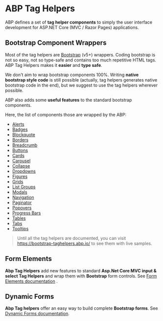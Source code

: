 # ABP Tag Helpers

ABP defines a set of **tag helper components** to simply the user interface development for ASP.NET Core (MVC / Razor Pages) applications.

## Bootstrap Component Wrappers

Most of the tag helpers are [Bootstrap](https://getbootstrap.com/) (v5+) wrappers. Coding bootstrap is not so easy, not so type-safe and contains too much repetitive HTML tags. ABP Tag Helpers makes it **easier** and **type safe**.

We don't aim to wrap bootstrap components 100%. Writing **native bootstrap style code** is still possible (actually, tag helpers generates native bootstrap code in the end), but we suggest to use the tag helpers wherever possible.

ABP also adds some **useful features** to the standard bootstrap components.

Here, the list of components those are wrapped by the ABP:

* [Alerts](alerts.md)
* [Badges](badges.md)
* [Blockquote](blockquote.md)
* [Borders](borders.md)
* [Breadcrumb](breadcrumbs.md)
* [Buttons](buttons.md)
* [Cards](cards.md)
* [Carousel](carousel.md)
* [Collapse](collapse.md)
* [Dropdowns](dropdowns.md)
* [Figures](figure.md)
* [Grids](grids.md)
* [List Groups](list-groups.md)
* [Modals](modals.md)
* [Navigation](navs.md)
* [Paginator](paginator.md)
* [Popovers](popovers.md)
* [Progress Bars](progress-bars.md)
* [Tables](tables.md)
* [Tabs](tabs.md)
* [Tooltips](tooltips.md)

> Until all the tag helpers are documented, you can visit https://bootstrap-taghelpers.abp.io/ to see them with live samples.

## Form Elements

**Abp Tag Helpers** add new features to standard **Asp.Net Core MVC input & select Tag Helpers** and wrap them with **Bootstrap** form controls. See [Form Elements documentation](form-elements.md) .

## Dynamic Forms

**Abp Tag helpers** offer an easy way to build complete **Bootstrap forms**. See [Dynamic Forms documentation](dynamic-forms.md).
